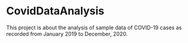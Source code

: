 # CovidDataAnalysis
This project is about the analysis of sample data of COVID-19 cases as recorded from January 2019 to December, 2020.
